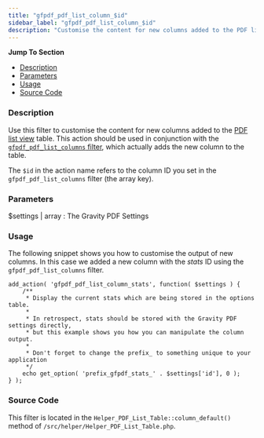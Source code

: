 ```yaml
---
title: "gfpdf_pdf_list_column_$id"
sidebar_label: "gfpdf_pdf_list_column_$id"
description: "Customise the content for new columns added to the PDF list view table. This action should be used in conjunction with the gfpdf_pdf_list_columns` filter."
---
```


**Jump To Section**

* [Description](#description)
* [Parameters](#parameters)
* [Usage](#usage)
* [Source Code](#source-code)

### Description 

Use this filter to customise the content for new columns added to the [PDF list view](user-managing-pdfs.md) table. This action should be used in conjunction with the [`gfpdf_pdf_list_columns` filter](gfpdf_pdf_list_columns.md), which actually adds the new column to the table.

The `$id` in the action name refers to the column ID you set in the `gfpdf_pdf_list_columns` filter (the array key).

### Parameters 

$settings | array
:    The Gravity PDF Settings

### Usage 

The following snippet shows you how to customise the output of new columns. In this case we added a new column with the *stats* ID using the `gfpdf_pdf_list_columns` filter.

```.language-php
add_action( 'gfpdf_pdf_list_column_stats', function( $settings ) {
	/**
	 * Display the current stats which are being stored in the options table.
	 * 
	 * In retrospect, stats should be stored with the Gravity PDF settings directly,
	 * but this example shows you how you can manipulate the column output. 
	 *
	 * Don't forget to change the prefix_ to something unique to your application
	 */
	echo get_option( 'prefix_gfpdf_stats_' . $settings['id'], 0 );
} );
```

### Source Code 

This filter is located in the `Helper_PDF_List_Table::column_default()` method of `/src/helper/Helper_PDF_List_Table.php`.